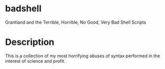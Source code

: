 # badshell
Grantland and the Terrible, Horrible, No Good, Very Bad Shell Scripts
# Description
This is a collection of my most horrifying abuses of syntax performed in the interest of science and profit.
